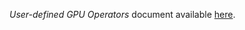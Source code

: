 



*User-defined GPU Operators* document available [here](https://github.com/hpe-cct/cct-core/tree/master/doc/UserGPUOperators.docx).
